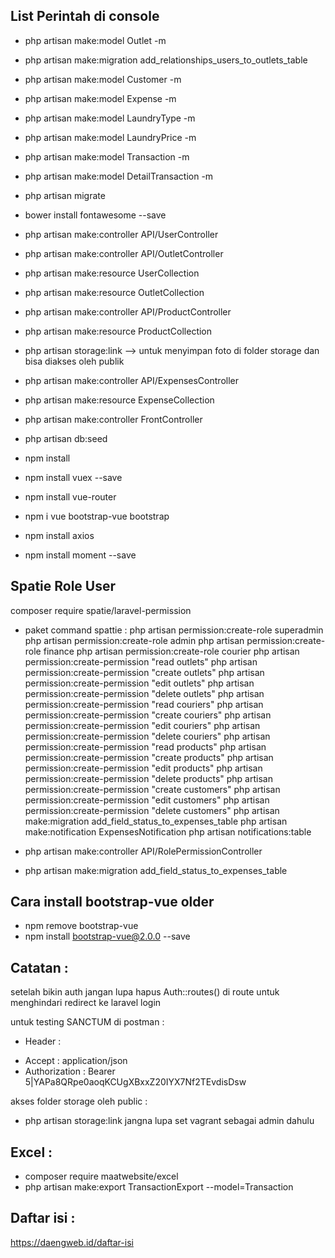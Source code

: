 ## List Perintah di console
- php artisan make:model Outlet -m
- php artisan make:migration add_relationships_users_to_outlets_table
- php artisan make:model Customer -m
- php artisan make:model Expense -m
- php artisan make:model LaundryType -m
- php artisan make:model LaundryPrice -m
- php artisan make:model Transaction -m
- php artisan make:model DetailTransaction -m
- php artisan migrate
- bower install fontawesome --save
- php artisan make:controller API/UserController
- php artisan make:controller API/OutletController
- php artisan make:resource UserCollection
- php artisan make:resource OutletCollection
- php artisan make:controller API/ProductController
- php artisan make:resource ProductCollection
- php artisan storage:link --> untuk menyimpan foto di folder storage dan bisa diakses oleh publik
- php artisan make:controller API/ExpensesController
- php artisan make:resource ExpenseCollection

- php artisan make:controller FrontController
- php artisan db:seed

- npm install
- npm install vuex --save
- npm install vue-router
- npm i vue bootstrap-vue bootstrap
- npm install axios
- npm install moment --save

## Spatie Role User
composer require spatie/laravel-permission

- paket command spattie : 
php artisan permission:create-role superadmin
php artisan permission:create-role admin
php artisan permission:create-role finance
php artisan permission:create-role courier
php artisan permission:create-permission "read outlets"
php artisan permission:create-permission "create outlets"
php artisan permission:create-permission "edit outlets"
php artisan permission:create-permission "delete outlets"
php artisan permission:create-permission "read couriers"
php artisan permission:create-permission "create couriers"
php artisan permission:create-permission "edit couriers"
php artisan permission:create-permission "delete couriers"
php artisan permission:create-permission "read products"
php artisan permission:create-permission "create products"
php artisan permission:create-permission "edit products"
php artisan permission:create-permission "delete products"
php artisan permission:create-permission "create customers"
php artisan permission:create-permission "edit customers"
php artisan permission:create-permission "delete customers"
php artisan make:migration add_field_status_to_expenses_table
php artisan make:notification ExpensesNotification
php artisan notifications:table

- php artisan make:controller API/RolePermissionController
- php artisan make:migration add_field_status_to_expenses_table


## Cara install bootstrap-vue older
- npm remove bootstrap-vue
- npm install bootstrap-vue@2.0.0 --save

## Catatan :
setelah bikin auth jangan lupa hapus Auth::routes() di route untuk menghindari redirect ke laravel login

untuk testing SANCTUM di postman :
- Header :
* Accept : application/json
* Authorization : Bearer 5|YAPa8QRpe0aoqKCUgXBxxZ20IYX7Nf2TEvdisDsw 

akses folder storage oleh public :
- php artisan storage:link
jangna lupa set vagrant sebagai admin dahulu 

## Excel :
- composer require maatwebsite/excel
- php artisan make:export TransactionExport --model=Transaction

## Daftar isi :
https://daengweb.id/daftar-isi
